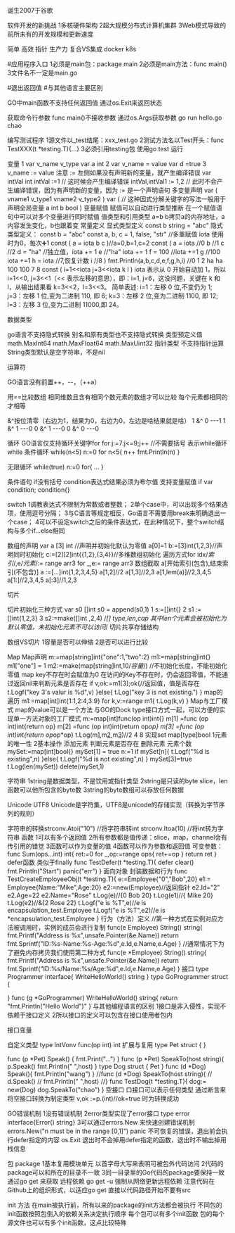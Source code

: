 
诞生2007于谷歌 

软件开发的新挑战 
1多核硬件架构 
2超大规模分布式计算机集群 
3Web模式导致的前所未有的开发规模和更新速度 

简单 
高效 指针 
生产力 复合VS集成 
docker k8s 

#应用程序入口 
1必须是main包：package main 
2必须是main方法：func main() 
3文件名不一定是main.go 

#退出返回值 
#与其他语言主要区别 

GO中main函数不支持任何返回值 
通过os.Exit来返回状态 


获取命令行参数 
func main()不接收参数 通过os.Args获取参数 go run hello.go chao 

编写测试程序
1源文件以_test结尾：xxx_test.go
2测试方法名以Test开头：func TestXXX(t *testing.T){...}
3必须引用testing包
使用go test 运行

变量
1 var v_name v_type  var a int
2 var v_name = value var d =true
3 v_name := value 注意 := 左侧如果没有声明新的变量，就产生编译错误
var intVal int 
intVal :=1 // 这时候会产生编译错误
intVal,intVal1 := 1,2 // 此时不会产生编译错误，因为有声明新的变量，因为 := 是一个声明语句
多变量声明
var (
    vname1 v_type1
    vname2 v_type2
)
var (  // 这种因式分解关键字的写法一般用于声明全局变量
    a int
    b bool
)
变量赋值
赋值可以自动进行类型推断
在一个赋值语句中可以对多个变量进行同时赋值
值类型和引用类型
a=b b拷贝a的内存地址，a内容发生变化，b也跟着变
常量定义
显式类型定义 const b string = "abc"
隐式类型定义： const b = "abc"
const a, b, c = 1, false, "str" //多重赋值
iota 使用时为0，每次➕1
const (
    a = iota
    b
    c
)//a=0,b=1,c=2
 const (
            a = iota   //0
            b          //1
            c          //2
            d = "ha"   //独立值，iota += 1
            e          //"ha"   iota += 1
            f = 100    //iota +=1
            g          //100  iota +=1
            h = iota   //7,恢复计数
            i          //8
    )
    fmt.Println(a,b,c,d,e,f,g,h,i)
//0 1 2 ha ha 100 100 7 8
const (
    i=1<<iota
    j=3<<iota
    k
    l
)
iota 表示从 0 开始自动加 1，所以 i=1<<0, j=3<<1（<< 表示左移的意思），即：i=1, j=6，这没问题，关键在 k 和 l，从输出结果看 k=3<<2，l=3<<3。
简单表述:
i=1：左移 0 位,不变仍为 1;
j=3：左移 1 位,变为二进制 110, 即 6;
k=3：左移 2 位,变为二进制 1100, 即 12;
l=3：左移 3 位,变为二进制 11000,即 24。

数据类型

go语言不支持隐式转换
别名和原有类型也不支持隐式转换
类型预定义值
math.MaxInt64
math.MaxFloat64
math.MaxUint32
指针类型
不支持指针运算
String类型默认是空字符串，不是nil

运算符


GO语言没有前置++，--，（++a）


用==比较数组
相同维数且含有相同个数元素的数组才可以比较
每个元素都相同的才相等





&^按位清零（右边为1，结果为0，右边为0，左边是啥结果就是啥）
1 &^ 0 ---1
1 &^ 1 ---0
0 &^ 1 ---0
0 &^ 0 ---0

循环
GO语言仅支持循环关键字for
for j:=7:j<=9;j++ //不需要括号
表示while循环
while 条件循环
while(n<5)
n:=0
for n<5{
n++
fmt.Println(n)
}

无限循环
while(true)
n:=0
for{
...
}

条件语句
if没有括号
condition表达式结果必须为布尔值
支持变量赋值
if var condition; condition{}

switch
1调教表达式不限制为常数或者整数；
2单个case中，可以出现多个结果选项，使用逗号分隔；
3与C语言等规定相反，Go语言不需要用break来明确退出一个case；
4可以不设定switch之后的条件表达式，在此种情况下，整个switch结构与多个if...else相同

数组的声明
var a [3] int //声明并初始化默认为零值
a[0]=1
b:=[3]int{1,2,3}//声明同时初始化
c:=[2][2]int{{1,2},{3,4}}//多维数组初始化
遍历方式for idx/*索引*/,e/*元素*/:= range arr3 for _,e:= range arr3
数组截取
a[开始索引(包含),结束索引(不包含)]
a :=[...]int{1,2,3,4,5}
a[1,2]//2
a[1,3]//2,3
a[1,lem(a)]//2,3,4,5
a[1:]//2,3,4,5
a[:3]//1,2,3

切片

切片初始化三种方式
var s0 []int
s0 = append(s0,1)
1 s:=[]int{}
2 s1 :=[]int{1,2,3}
3 s2:=make([]int ,2,4)
/*[] type,len,cap 其中len个元素会被初始化为默认零值，未初始化元素不可以访问*/
切片共享存储结构
 


数组VS切片
1容量是否可以伸缩
2是否可以进行比较

Map
Map声明
m:=map[string]int{"one":1,"two":2}
m1:=map[string]int{}
m1["one"] = 1
m2:=make(map[string]int,10/*容量*/)
//不初始化长度，不能初始化零值
map key不存在时会赋值为0
在访问的Key不存在时，仍会返回零值，不能通过返回nil来判断元素是否存在
if v,ok:=m1[3];ok{//返回值，值是否存在
    t.Logf("key 3's valur is %d",v)
  }else{
    t.Log("key 3 is not existing.")
  }
map的遍历
m1:=map[int]int{1:1,2:4,3:9}
  for k,v:=range m1{
    t.Log(k,v)
  }
Map与工厂模式
map的value可以是一个方法
与GO的Dock type接口方式一起，可以方便的实现单一方法对象的工厂模式
  m:=map[int]func(op int)int{}
  m[1] =func (op int)int{return op}
  m[2] =func (op int)int{return op*op}
  m[3] =func (op int)int{return op*op*op}
  t.Log(m[1](2),m[2](2),m[3](2))//2 4 8
实现set map[type]bool
1元素的唯一性
2基本操作
 添加元素
 判断元素是否存在
 删除元素
 元素个数
mySet:=map[int]bool{}
  mySet[1] = true
  n:=1
  if mySet[n]{
    t.Logf("%d is existing",n)
  }else{
      t.Logf("%d is not existing",n)
  }
  mySet[3]=true
  t.Log(len(mySet))
  delete(mySet,1)

字符串
1string是数据类型，不是饮用或指针类型
2string是只读的byte slice，len函数可以他所包含的byte数
3string的byte数组可以存放任何数据

Unicode UTF8
Unicode是字符集，UTF8是unicode的存储实现（转换为字节序列的规则）


字符串的转换strconv.Atoi("10") //将字符串转int
strconv.Itoa(10) //将int转为字符串
函数
1可以有多个返回值 
2所有参数都是值传递：slice，map，channel会有传引用的错觉 
3函数可以作为变量的值 
4函数可以作为参数和返回值 
可变参数： 
func Sum(ops...int) int{
   ret:=0
   for _,op:=range ops{
      ret+=op
   }
   return ret
}
defer函数 类似于finally
func TestDefer(t *testing.T){
   defer clear()
   fmt.Println("Start")
   panic("err")
}
面向对象 
封装数据和行为 
func TestCreateEmployeeObj(t *testing.T){
   e:=Employee{"0","Bob",20}
   e1:= Employee{Name:"Mike",Age:20}
   e2:=new(Employee)//返回指针
   e2.Id="2"
   e2.Age=22
   e2.Name="Rose"
   t.Log(e)//{0 Bob 20}
   t.Log(e1)//{ Mike 20}
   t.Log(e2)//&{2 Rose 22}
   t.Logf("e is %T",e)//e is encapsulation_test.Employee
   t.Logf("e is %T",e2)//e is *encapsulation_test.Employee
}
行为（方法）定义 
//第一种方式在实例对应方法被调用时，实例的成员会进行复制 
func(e Employee) String() string{ 
fmt.Printf("Address is %x",unsafe.Pointer(&e.Name)) 
   return fmt.Sprintf("ID:%s-Name:%s-Age:%d",e.Id,e.Name,e.Age) 
} 
//通常情况下为了避免内存拷贝我们使用第二种方式 
func(e *Employee) String() string{ 
   fmt.Printf("Address is %x",unsafe.Pointer(&e.Name)) 
   return fmt.Sprintf("ID:%s/Name:%s/Age:%d",e.Id,e.Name,e.Age) 
}
接口
type Programmer interface{
   WriteHelloWorld() string
}
type GoProgrammer struct {

}
func (g *GoProgrammer) WriteHelloWorld() string{
   return "fmt.Println(\"Hello World\")"
}
与其他编程语言的区别
1接口是非入侵性，实现不依赖于接口定义
2所以接口的定义可以包含在接口使用者包内

接口变量


自定义类型
type IntVonv  func(op int) int
扩展与复用
type Pet struct {
}

func (p *Pet) Speak() {
   fmt.Print("...")
}
func (p *Pet) SpeakTo(host string){
   p.Speak()
   fmt.Println(" ",host)
}
type Dog struct {
   Pet
}
func (d *Dog) Speak(){
   fmt.Println("wang")
}
//func (d *Dog) SpeakTo(host string){
// d.Speak()
// fmt.Println(" ",host)
//}
func TestDog(t *testing.T){
   dog:= new(Dog)
   dog.SpeakTo("chao")
}
空接口
口接口可以表示任何类型
通过断言来将空接口转换为制定类型
v,ok :=p.(int)//ok=true 时为转换成功

GO错误机制
1没有错误机制
2error类型实现了error接口 type error interface{Error() string}
3可以通过errors.New 来快速创建错误机制 errors.New("n must be in the range [0,1]")
panic 不可恢复的错误，退出前会执行defer指定的内容
os.Exit 退出时不会掉用defer指定的函数，退出时不输出掉用栈信息

包
package
1基本复用模块单元 以首字母大写来表明可被包外代码访问
2代码的package可以和所在的目录不一致
3同一目录里的Go代码的package要保持一致
通过go get 来获取 远程依赖
go get -u 强制从网络更新远程依赖
注意代码在Github上的组织形式，以适应go get
直接以代码路径开始不要有src

init 方法
在main被执行前，所有以来的package的init方法都会被执行
不同包的init函数按照包倒入的依赖关系决定执行顺序
每个包可以有多个init函数
包的每个源文件也可以有多个init函数，这点比较特殊


